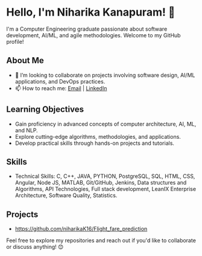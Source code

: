 # Hello, I'm Niharika Kanapuram! 👋

I'm a Computer Engineering graduate passionate about software development, AI/ML, and agile methodologies. Welcome to my GitHub profile!

## About Me

- 👯 I’m looking to collaborate on projects involving software design, AI/ML applications, and DevOps practices.
- 📫 How to reach me: [Email](mailto:niharika.kanapuram@csu.fullerton.edu) | [LinkedIn](https://www.linkedin.com/in/niharika-kanapuram-69b3ba184/)

## Learning Objectives

- Gain proficiency in advanced concepts of computer architecture, AI, ML, and NLP.
- Explore cutting-edge algorithms, methodologies, and applications.
- Develop practical skills through hands-on projects and tutorials.

## Skills

- Technical Skills: C, C++, JAVA, PYTHON, PostgreSQL, SQL, HTML, CSS, Angular, Node JS, MATLAB, Git/GitHub, Jenkins, Data structures and Algorithms, API Technologies, Full stack development, LeanIX Enterprise Architecture, Software Quality, Statistics.

## Projects

- https://github.com/niharikaK16/Flight_fare_prediction

Feel free to explore my repositories and reach out if you'd like to collaborate or discuss anything! 😊
